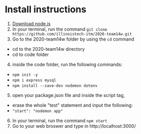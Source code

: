 # Install instructions

1. [Download node.js](https://nodejs.org/en/) 
2. In your terminal, run the command `git clone https://github.com/illinoistech-itm/2020-team14w.git`
3.  Go to the 2020-team14w folder by using the `cd` command
* cd to the 2020-team14w directory
* cd to code folder
4. inside the code folder, run the following commands:
* `npm init -y`
* `npm i express mysql`
* `npm install --save-dev nodemon dotenv` 

5. open your package.json file and inside the script tag,
* erase the whole "test" statement and input the following:
* `"start": "nodemon app"`

6. In your terminal, run the command `npm start`
7. Go to your web broswer and type in http://localhost:3000/

